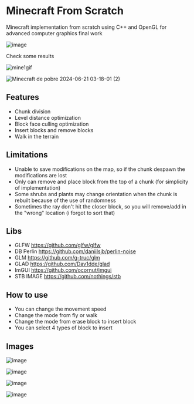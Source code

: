 # Minecraft From Scratch
Minecraft implementation from scratch using C++ and OpenGL for advanced computer graphics final work

![image](https://github.com/RodrigoPAml/MinecraftFromScratch/assets/41243039/c2c0d13a-424a-429c-9ba3-baf80907a5b3)

Check some results

![mine1gif](https://github.com/RodrigoPAml/MinecraftFromScratch/assets/41243039/5475d726-d0e3-4102-a0c8-147157aa8ef6)

![Minecraft de pobre 2024-06-21 03-18-01 (2)](https://github.com/RodrigoPAml/MinecraftFromScratch/assets/41243039/24d8a8b8-c1ae-464e-93c3-9d1956fef071)

## Features

- Chunk division
- Level distance optimization
- Block face culling optimization
- Insert blocks and remove blocks
- Walk in the terrain

## Limitations

- Unable to save modifications on the map, so if the chunk despawn the modifications are lost
- Only can remove and place block from the top of a chunk (for simplicity of implementation)
- Some shrubs and plants may change orientation when the chunk is rebuilt because of the use of randomness
- Sometimes the ray don't hit the closer block, so you will remove/add in the "wrong" location (i forgot to sort that)

## Libs

- GLFW https://github.com/glfw/glfw
- DB Perlin https://github.com/daniilsjb/perlin-noise
- GLM https://github.com/g-truc/glm
- GLAD https://github.com/Dav1dde/glad
- ImGUI https://github.com/ocornut/imgui
- STB IMAGE https://github.com/nothings/stb

## How to use

- You can change the movement speed
- Change the mode from fly or walk
- Change the mode from erase block to insert block
- You can select 4 types of block to insert

## Images

![image](https://github.com/RodrigoPAml/MinecraftFromScratch/assets/41243039/3a494b12-9efa-416c-8b8e-f54ccd177534)

![image](https://github.com/RodrigoPAml/MinecraftFromScratch/assets/41243039/13497e5e-3c24-4521-ac30-e5465fca9d99)

![image](https://github.com/RodrigoPAml/MinecraftFromScratch/assets/41243039/2b9a911a-8ca1-4413-8ded-ab268cece175)

![image](https://github.com/RodrigoPAml/MinecraftFromScratch/assets/41243039/1493d2ff-4565-46e6-a996-7f6f631ad2c9)
